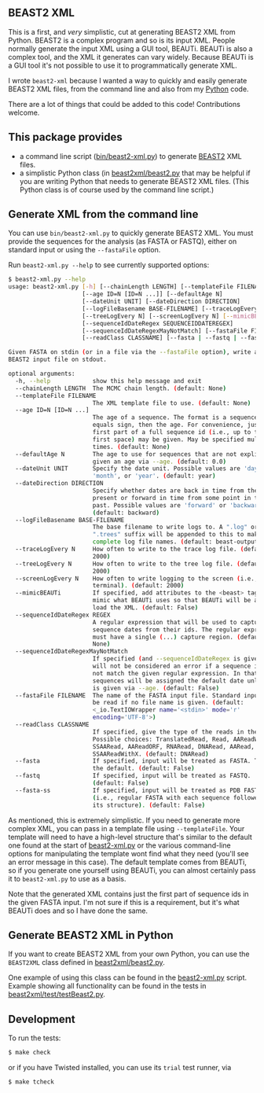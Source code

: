 ## BEAST2 XML

This is a first, and *very* simplistic, cut at generating BEAST2 XML from
Python.  BEAST2 is a complex program and so is its input XML.  People
normally generate the input XML using a GUI tool, BEAUTi. BEAUTi is also a
complex tool, and the XML it generates can vary widely. Because BEAUTi is a
GUI tool it's not possible to use it to programmatically generate XML.

I wrote `beast2-xml` because I wanted a way to quickly and easily generate
BEAST2 XML files, from the command line and also from my
[Python](https://www.python.org/) code.

There are a lot of things that could be added to this code! Contributions
welcome.

## This package provides

* a command line script ([bin/beast2-xml.py](bin/beast2-xml.py)) to
  generate [BEAST2](http://beast2.org/) XML files.
* a simplistic Python class (in [beast2xml/beast2.py](beast2xml/beast2.py)
  that may be helpful if you are writing Python that needs to generate
  BEAST2 XML files.  (This Python class is of course used by the command
  line script.)

## Generate XML from the command line

You can use `bin/beast2-xml.py` to quickly generate BEAST2 XML.  You must
provide the sequences for the analysis (as FASTA or FASTQ), either on
standard input or using the `--fastaFile` option.

Run `beast2-xml.py --help` to see currently supported options:

```sh
$ beast2-xml.py --help
usage: beast2-xml.py [-h] [--chainLength LENGTH] [--templateFile FILENAME]
                     [--age ID=N [ID=N ...]] [--defaultAge N]
                     [--dateUnit UNIT] [--dateDirection DIRECTION]
                     [--logFileBasename BASE-FILENAME] [--traceLogEvery N]
                     [--treeLogEvery N] [--screenLogEvery N] [--mimicBEAUTi]
                     [--sequenceIdDateRegex SEQUENCEIDDATEREGEX]
                     [--sequenceIdDateRegexMayNotMatch] [--fastaFile FILENAME]
                     [--readClass CLASSNAME] [--fasta | --fastq | --fasta-ss]

Given FASTA on stdin (or in a file via the --fastaFile option), write an XML
BEAST2 input file on stdout.

optional arguments:
  -h, --help            show this help message and exit
  --chainLength LENGTH  The MCMC chain length. (default: None)
  --templateFile FILENAME
                        The XML template file to use. (default: None)
  --age ID=N [ID=N ...]
                        The age of a sequence. The format is a sequence id, an
                        equals sign, then the age. For convenience, just the
                        first part of a full sequence id (i.e., up to the
                        first space) may be given. May be specified multiple
                        times. (default: None)
  --defaultAge N        The age to use for sequences that are not explicitly
                        given an age via --age. (default: 0.0)
  --dateUnit UNIT       Specify the date unit. Possible values are 'day',
                        'month', or 'year'. (default: year)
  --dateDirection DIRECTION
                        Specify whether dates are back in time from the
                        present or forward in time from some point in the
                        past. Possible values are 'forward' or 'backward'.
                        (default: backward)
  --logFileBasename BASE-FILENAME
                        The base filename to write logs to. A ".log" or
                        ".trees" suffix will be appended to this to make
                        complete log file names. (default: beast-output)
  --traceLogEvery N     How often to write to the trace log file. (default:
                        2000)
  --treeLogEvery N      How often to write to the tree log file. (default:
                        2000)
  --screenLogEvery N    How often to write logging to the screen (i.e.,
                        terminal). (default: 2000)
  --mimicBEAUTi         If specified, add attributes to the <beast> tag that
                        mimic what BEAUTi uses so that BEAUTi will be able to
                        load the XML. (default: False)
  --sequenceIdDateRegex REGEX
                        A regular expression that will be used to capture
                        sequence dates from their ids. The regular expression
                        must have a single (...) capture region. (default:
                        None)
  --sequenceIdDateRegexMayNotMatch
                        If specified (and --sequenceIdDateRegex is given) it
                        will not be considered an error if a sequence id does
                        not match the given regular expression. In that case,
                        sequences will be assigned the default date unless one
                        is given via --age. (default: False)
  --fastaFile FILENAME  The name of the FASTA input file. Standard input will
                        be read if no file name is given. (default:
                        <_io.TextIOWrapper name='<stdin>' mode='r'
                        encoding='UTF-8'>)
  --readClass CLASSNAME
                        If specified, give the type of the reads in the input.
                        Possible choices: TranslatedRead, Read, AAReadWithX,
                        SSAARead, AAReadORF, RNARead, DNARead, AARead,
                        SSAAReadWithX. (default: DNARead)
  --fasta               If specified, input will be treated as FASTA. This is
                        the default. (default: False)
  --fastq               If specified, input will be treated as FASTQ.
                        (default: False)
  --fasta-ss            If specified, input will be treated as PDB FASTA
                        (i.e., regular FASTA with each sequence followed by
                        its structure). (default: False)
```

As mentioned, this is extremely simplistic. If you need to generate more
complex XML, you can pass in a template file using `--templateFile`. Your
template will need to have a high-level structure that's similar to the
default one found at the start of [beast2-xml.py](bin/beast2-xml.py) or
the various command-line options for manipulating the template wont find
what they need (you'll see an error message in this case). The default
template comes from BEAUTi, so if you generate one yourself using BEAUTi,
you can almost certainly pass it to `beast2-xml.py` to use as a basis.

Note that the generated XML contains just the first part of sequence ids in
the given FASTA input. I'm not sure if this is a requirement, but it's what
BEAUTi does and so I have done the same.

## Generate BEAST2 XML in Python

If you want to create BEAST2 XML from your own Python, you can use the
`BEAST2XML` class defined in [beast2xml/beast2.py](beast2xml/beast2.py).

One example of using this class can be found in the
[beast2-xml.py](bin/beast2-xml.py) script.  Example showing all
functionality can be found in the tests in
[beast2xml/test/testBeast2.py](beast2xml/test/testBeast2.py).

## Development

To run the tests:

```sh
$ make check
```

or if you have Twisted installed, you can use its `trial` test runner, via

```sh
$ make tcheck
```
